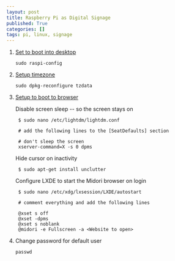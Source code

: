 ```yaml
---
layout: post
title: Raspberry Pi as Digital Signage
published: True
categories: []
tags: pi, linux, signage
---
```


1. [Set to boot into desktop](http://www.raspberrypi.org/documentation/configuration/raspi-config.md)

	```
	sudo raspi-config
	```

2. [Setup timezone](http://www.raspberrypi.org/forums/viewtopic.php?f=26&t=10291)

	```
	sudo dpkg-reconfigure tzdata
	```

3. [Setup to boot to browser](http://www.niteoweb.com/blog/raspberry-pi-boot-to-browser)

	Disable screen sleep -- so the screen stays on
		
		$ sudo nano /etc/lightdm/lightdm.conf

		# add the following lines to the [SeatDefaults] section
		
		# don't sleep the screen
		xserver-command=X -s 0 dpms
		

	Hide cursor on inactivity
		
		$ sudo apt-get install unclutter
		
	Configure LXDE to start the Midori browser on login

		$ sudo nano /etc/xdg/lxsession/LXDE/autostart 

		# comment everything and add the following lines

		@xset s off
		@xset -dpms
		@xset s noblank
		@midori -e Fullscreen -a <Website to open>

4. Change password for default user

	```
	passwd
	```
